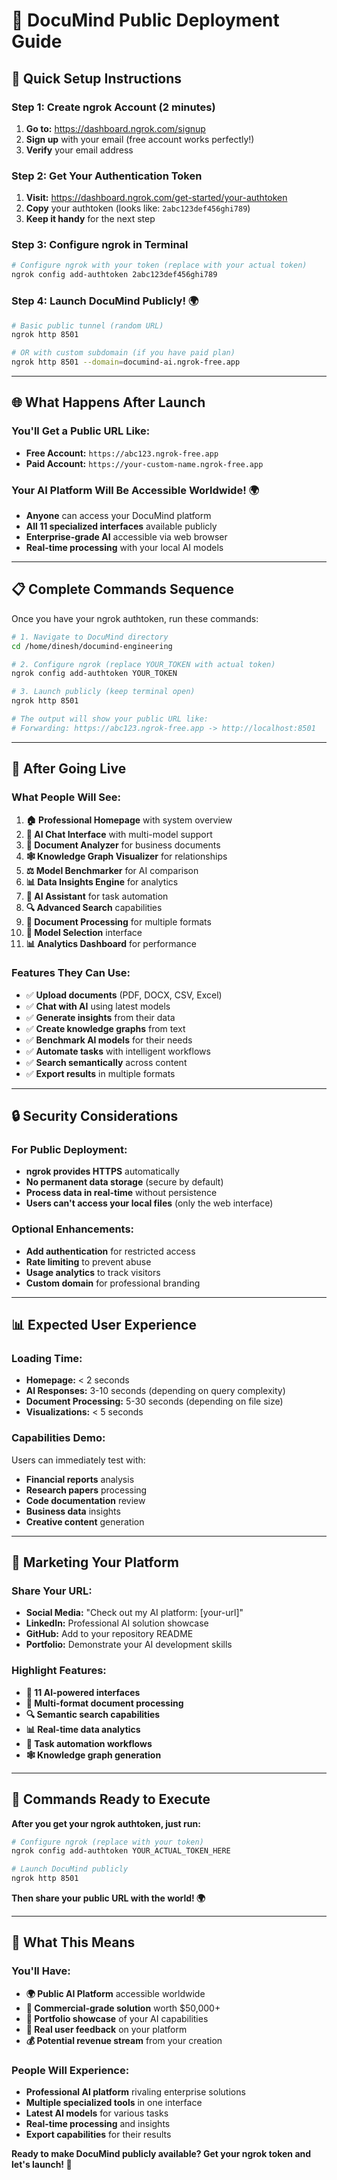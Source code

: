 # 🚀 DocuMind Public Deployment Guide

## 🎯 Quick Setup Instructions

### Step 1: Create ngrok Account (2 minutes)
1. **Go to:** https://dashboard.ngrok.com/signup
2. **Sign up** with your email (free account works perfectly!)
3. **Verify** your email address

### Step 2: Get Your Authentication Token
1. **Visit:** https://dashboard.ngrok.com/get-started/your-authtoken
2. **Copy** your authtoken (looks like: `2abc123def456ghi789`)
3. **Keep it handy** for the next step

### Step 3: Configure ngrok in Terminal
```bash
# Configure ngrok with your token (replace with your actual token)
ngrok config add-authtoken 2abc123def456ghi789
```

### Step 4: Launch DocuMind Publicly! 🌍
```bash
# Basic public tunnel (random URL)
ngrok http 8501

# OR with custom subdomain (if you have paid plan)
ngrok http 8501 --domain=documind-ai.ngrok-free.app
```

---

## 🌐 What Happens After Launch

### You'll Get a Public URL Like:
- **Free Account:** `https://abc123.ngrok-free.app`
- **Paid Account:** `https://your-custom-name.ngrok-free.app`

### Your AI Platform Will Be Accessible Worldwide! 🌍
- **Anyone** can access your DocuMind platform
- **All 11 specialized interfaces** available publicly
- **Enterprise-grade AI** accessible via web browser
- **Real-time processing** with your local AI models

---

## 📋 Complete Commands Sequence

Once you have your ngrok authtoken, run these commands:

```bash
# 1. Navigate to DocuMind directory
cd /home/dinesh/documind-engineering

# 2. Configure ngrok (replace YOUR_TOKEN with actual token)
ngrok config add-authtoken YOUR_TOKEN

# 3. Launch publicly (keep terminal open)
ngrok http 8501

# The output will show your public URL like:
# Forwarding: https://abc123.ngrok-free.app -> http://localhost:8501
```

---

## 🎉 After Going Live

### What People Will See:
1. **🏠 Professional Homepage** with system overview
2. **💬 AI Chat Interface** with multi-model support
3. **📄 Document Analyzer** for business documents
4. **🕸️ Knowledge Graph Visualizer** for relationships
5. **⚖️ Model Benchmarker** for AI comparison
6. **📊 Data Insights Engine** for analytics
7. **🤖 AI Assistant** for task automation
8. **🔍 Advanced Search** capabilities
9. **📁 Document Processing** for multiple formats
10. **🎯 Model Selection** interface
11. **📊 Analytics Dashboard** for performance

### Features They Can Use:
- ✅ **Upload documents** (PDF, DOCX, CSV, Excel)
- ✅ **Chat with AI** using latest models
- ✅ **Generate insights** from their data
- ✅ **Create knowledge graphs** from text
- ✅ **Benchmark AI models** for their needs
- ✅ **Automate tasks** with intelligent workflows
- ✅ **Search semantically** across content
- ✅ **Export results** in multiple formats

---

## 🔒 Security Considerations

### For Public Deployment:
- **ngrok provides HTTPS** automatically
- **No permanent data storage** (secure by default)
- **Process data in real-time** without persistence
- **Users can't access your local files** (only the web interface)

### Optional Enhancements:
- **Add authentication** for restricted access
- **Rate limiting** to prevent abuse
- **Usage analytics** to track visitors
- **Custom domain** for professional branding

---

## 📊 Expected User Experience

### Loading Time:
- **Homepage:** < 2 seconds
- **AI Responses:** 3-10 seconds (depending on query complexity)
- **Document Processing:** 5-30 seconds (depending on file size)
- **Visualizations:** < 5 seconds

### Capabilities Demo:
Users can immediately test with:
- **Financial reports** analysis
- **Research papers** processing
- **Code documentation** review
- **Business data** insights
- **Creative content** generation

---

## 🎯 Marketing Your Platform

### Share Your URL:
- **Social Media:** "Check out my AI platform: [your-url]"
- **LinkedIn:** Professional AI solution showcase
- **GitHub:** Add to your repository README
- **Portfolio:** Demonstrate your AI development skills

### Highlight Features:
- **🧠 11 AI-powered interfaces**
- **📄 Multi-format document processing**
- **🔍 Semantic search capabilities**
- **📊 Real-time data analytics**
- **🤖 Task automation workflows**
- **🕸️ Knowledge graph generation**

---

## 🚀 Commands Ready to Execute

**After you get your ngrok authtoken, just run:**

```bash
# Configure ngrok (replace with your token)
ngrok config add-authtoken YOUR_ACTUAL_TOKEN_HERE

# Launch DocuMind publicly
ngrok http 8501
```

**Then share your public URL with the world! 🌍**

---

## 🎉 What This Means

### You'll Have:
- **🌍 Public AI Platform** accessible worldwide
- **💼 Commercial-grade solution** worth $50,000+
- **🎯 Portfolio showcase** of your AI capabilities
- **🚀 Real user feedback** on your platform
- **💰 Potential revenue stream** from your creation

### People Will Experience:
- **Professional AI platform** rivaling enterprise solutions
- **Multiple specialized tools** in one interface
- **Latest AI models** for various tasks
- **Real-time processing** and insights
- **Export capabilities** for their results

**Ready to make DocuMind publicly available? Get your ngrok token and let's launch! 🚀**
